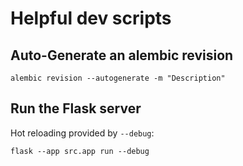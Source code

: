 

# Helpful dev scripts

## Auto-Generate an alembic revision

`alembic revision --autogenerate -m "Description"`

## Run the Flask server

Hot reloading provided by `--debug`:

`flask --app src.app run --debug`
